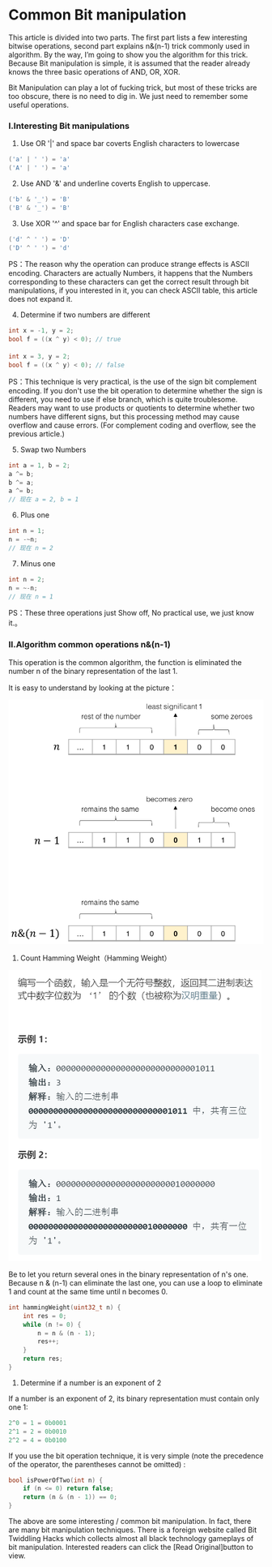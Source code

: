 # Common Bit manipulation

This article is divided into two parts. The first part lists a few interesting bitwise operations, second part explains n&(n-1) trick commonly used in algorithm. By the way, I’m going to show you the algorithm for this trick. Because Bit manipulation is simple, it is assumed that the reader already knows the three basic operations of AND, OR, XOR.

Bit Manipulation can play a lot of fucking trick, but most of these tricks are too obscure, there is no need to dig in. We just need to remember some useful operations.

### Ⅰ.Interesting Bit manipulations


1. Use OR '|' and space bar coverts English characters to lowercase

```c
('a' | ' ') = 'a'
('A' | ' ') = 'a'
```

2. Use AND '&' and underline coverts English to uppercase.

```c
('b' & '_') = 'B'
('B' & '_') = 'B'
```

3. Use XOR '^' and space bar for English characters case exchange.  

```c
('d' ^ ' ') = 'D'
('D' ^ ' ') = 'd'
```

PS：The reason why the operation can produce strange effects is ASCII encoding. Characters are actually Numbers, it happens that the Numbers corresponding to these characters can get the correct result through bit manipulations, if you interested in it, you can check ASCII table, this article does not expand it.

4. Determine if two numbers are different

```c
int x = -1, y = 2;
bool f = ((x ^ y) < 0); // true

int x = 3, y = 2;
bool f = ((x ^ y) < 0); // false
```

PS：This technique is very practical, is the use of the sign bit complement encoding. If you don't use the bit operation to determine whether the sign is different, you need to use if else branch, which is quite troublesome. Readers may want to use products or quotients to determine whether two numbers have different signs, but this processing method may cause overflow and cause errors. (For complement coding and overflow, see the previous article.)

5. Swap two Numbers

```c
int a = 1, b = 2;
a ^= b;
b ^= a;
a ^= b;
// 现在 a = 2, b = 1
```

6. Plus one

```c
int n = 1;
n = -~n;
// 现在 n = 2
```

7. Minus one

```c
int n = 2;
n = ~-n;
// 现在 n = 1
```

PS：These three operations just Show off, No practical use, we just know it.。

### Ⅱ.Algorithm common operations n&(n-1)

This operation is the common algorithm, the function is eliminated the number n of the binary representation of the last 1.

It is easy to understand by looking at the picture：

![n](../pictures/BitManipulation/1.png)

1. Count Hamming Weight（Hamming Weight）

![title](../pictures/BitManipulation/title.png)

Be to let you return several ones in the binary representation of n's one. Because n & (n-1) can eliminate the last one, you can use a loop to eliminate 1 and count at the same time until n becomes 0.

```cpp
int hammingWeight(uint32_t n) {
    int res = 0;
    while (n != 0) {
        n = n & (n - 1);
        res++;
    }
    return res;
}
```

1. Determine if a number is an exponent of 2

If a number is an exponent of 2, its binary representation must contain only one 1:

```cpp
2^0 = 1 = 0b0001
2^1 = 2 = 0b0010
2^2 = 4 = 0b0100
```

If you use the bit operation technique, it is very simple (note the precedence of the operator, the parentheses cannot be omitted) :

```cpp
bool isPowerOfTwo(int n) {
    if (n <= 0) return false;
    return (n & (n - 1)) == 0;
}
```

The above are some interesting / common bit manipulation. In fact, there are many bit manipulation techniques. There is a foreign website called Bit Twiddling Hacks which collects almost all black technology gameplays of bit manipulation. Interested readers can click the [Read Original]button to view.
